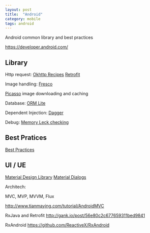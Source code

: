 ```yaml
---
layout: post
title:  "Android"
category: mobile
tags: android
---
```


Android common library and best practices

https://developer.android.com/

## Library

Http request:
[Okhttp Recipes][okhttp_recipes]
[Retrofit][retrofit]

[okhttp_recipes]: https://github.com/square/okhttp/wiki/Recipes
[retrofit]: https://github.com/square/retrofit


Image handling:
[Fresco][fresco]
 
[Picasso][picasso]
image downloading and caching

[fresco]: https://github.com/facebook/fresco
[picasso]: https://github.com/square/picasso


Database:
[ORM Lite][ormlite]

[ormlite]: https://github.com/j256/ormlite-android


Dependent Injection:
[Dagger][dagger]

[dagger]: https://github.com/square/dagger


Debug:
[Memory Leck checking][leakcanary]

[leakcanary]: https://github.com/square/leakcanary


## Best Pratices
[Best Practices][best_practices]

[best_practices]: https://github.com/futurice/android-best-practices


## UI / UE
[Material Design Library][mdl]
[Material Dialogs][md]

[mdl]: https://github.com/navasmdc/MaterialDesignLibrary
[md]: https://github.com/afollestad/material-dialogs


Architech:

MVC, MVP, MVVM, Flux

http://www.tianmaying.com/tutorial/AndroidMVC


RxJava and Retrofit
http://gank.io/post/56e80c2c677659311bed9841

RxAndroid
https://github.com/ReactiveX/RxAndroid